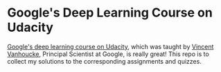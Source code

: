 # Google's Deep Learning Course on Udacity

[Google's deep learning course on Udacity](https://github.com/tensorflow/tensorflow/tree/master/tensorflow/examples/udacity), which was taught by [Vincent Vanhoucke](http://research.google.com/pubs/VincentVanhoucke.html), Principal Scientist at Google, is really great! This repo is to collect my solutions to the corresponding assignments and quizzes.

